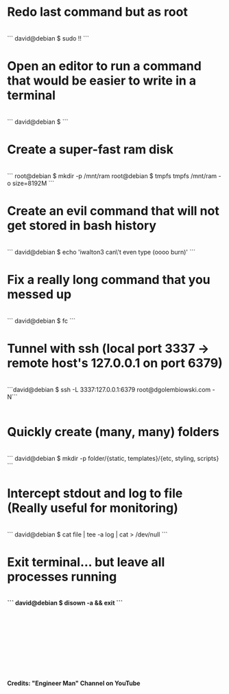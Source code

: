 # Redo last command but as root
<br />
```
david@debian $ sudo !!
```
<br />

# Open an editor to run a command that would be easier to write in a terminal
<br />
```
david@debian $ <CTRL + x + e>
```
<br />

# Create a super-fast ram disk
<br />
```
root@debian $ mkdir -p /mnt/ram
root@debian $ tmpfs tmpfs /mnt/ram -o size=8192M
```
<br />

# Create an evil command that will not get stored in bash history
<br />
```
david@debian $ <space character>echo 'iwalton3 can\'t even type (oooo burn)'
```
<br />

# Fix a really long command that you messed up
<br />
```
david@debian $ fc
```
<br />

# Tunnel with ssh (local port 3337 -> remote host's 127.0.0.1 on port 6379)
<br />
```david@debian $ ssh -L 3337:127.0.0.1:6379 root@dgolembiowski.com -N```<br />
<br />

# Quickly create (many, many) folders
<br />
```
david@debian $ mkdir -p folder/{static, templates}/{etc, styling, scripts}
```
<br />

# Intercept stdout and log to file (Really useful for monitoring)
<br />
```
david@debian $ cat file | tee -a log | cat > /dev/null
```
<b />

# Exit terminal... but leave all processes running
<br />
```
david@debian $ disown -a && exit
```
<br />
<br />
<br />
<br />
<br />
<br />
<br />
<br />
<br />
<br />
<br />
Credits: "Engineer Man" Channel on YouTube
